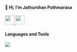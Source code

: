 #### 👋 Hi, I’m Jathurshan Pathmarasa 
<a href="https://www.linkedin.com/in/jathurshan-pathmarasa-10559622a/" target="_blank" rel="noreferrer">
  <img src="https://skillicons.dev/icons?i=linkedin" width="30" height="30"/>
</a>
<a href="mailto:jathursh11@gmail.com" target="_blank" rel="noreferrer">
  <img src="https://skillicons.dev/icons?i=gmail" width="30" height="30"/>
</a>

<!--<h3 align="left">Reach me 👇</h3>
<p align="left">
</p>-->

#### Languages and Tools
<p align="left"> 
  <a href="https://skillicons.dev">
    <img src="https://skillicons.dev/icons?i=python,java,cpp,spring,fastapi,postman,opencv,mongodb,firebase,mysql,tensorflow,pytorch,git,gcp,linux,androidstudio,figma,matlab&perline=9"/>
  </a>
</p>

<!--<p><img align="left" src="https://github-readme-stats.vercel.app/api/top-langs?username=Justy-11&show_icons=true&locale=en&layout=compact&show_icons=true&theme=dark" alt="Justy-11" /></p>-->

<!--- <p>&nbsp;<img align="center" src="https://github-readme-stats.vercel.app/api?username=Justy-11&show_icons=true&locale=en" alt="Justy-11" /></p>

<p><img align="center" src="https://github-readme-streak-stats.herokuapp.com/?user=Justy-11&" alt="Justy-11" /></p>
--->

<!---
Justy-11/Justy-11 is a ✨ special ✨ repository because its `README.md` (this file) appears on your GitHub profile.
You can click the Preview link to take a look at your changes.
--->
